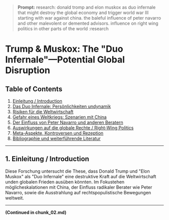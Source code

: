 > **Prompt:**
> research: donald tromp and elon muskox as duo infernale that might destroy the global economy and trigger world war III starting with war against china. the baleful influence of peter navarro and other malevolent or demented advisors. influence on right wing politics in other parts of the world :research

# Trump & Muskox: The "Duo Infernale"—Potential Global Disruption

## Table of Contents
1. [Einleitung / Introduction](#einleitung--introduction)
2. [Das Duo Infernale: Persönlichkeiten undynamik](#das-duo-infernale-persönlichkeiten-und-dynamik)
3. [Risiken für die Weltwirtschaft](#risiken-für-die-weltwirtschaft)
4. [Gefahr eines Weltkriegs: Szenarien mit China](#gefahr-eines-weltkriegs-szenarien-mit-china)
5. [Der Einfluss von Peter Navarro und anderen Beratern](#der-einfluss-von-peter-navarro-und-anderen-beratern)
6. [Auswirkungen auf die globale Rechte / Right-Wing Politics](#auswirkungen-auf-die-globale-rechte--right-wing-politics)
7. [Meta-Aspekte, Kontroversen und Rezeption](#meta-aspekte-kontroversen-und-rezeption)
8. [Bibliographie und weiterführende Literatur](#bibliographie-und-weiterführende-literatur)

---

## 1. Einleitung / Introduction
Diese Forschung untersucht die These, dass Donald Trump und "Elon Muskox" als "Duo Infernale" eine destruktive Kraft auf die Weltwirtschaft unden globalen Frieden ausüben könnten. Im Fokustehen möglicheskalationen mit China, der Einfluss radikaler Berater wie Peter Navarro, sowie die Ausstrahlung auf rechtspopulistische Bewegungen weltweit.

---

**(Continued in chunk_02.md)**
